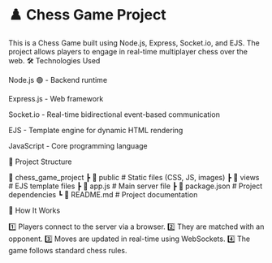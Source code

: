 # ♟️ Chess Game Project
This is a Chess Game built using Node.js, Express, Socket.io, and EJS. The project allows players to engage in real-time multiplayer chess over the web.
🛠️ Technologies Used

Node.js 🟢 - Backend runtime

Express.js - Web framework

Socket.io  - Real-time bidirectional event-based communication

EJS  - Template engine for dynamic HTML rendering

JavaScript  - Core programming language

📂 Project Structure

📁 chess_game_project
 ┣ 📁 public          # Static files (CSS, JS, images)
 ┣ 📁 views           # EJS template files
 ┣ 📄 app.js          # Main server file
 ┣ 📄 package.json    # Project dependencies
 ┗ 📄 README.md       # Project documentation

📡 How It Works

1️⃣ Players connect to the server via a browser.
2️⃣ They are matched with an opponent.
3️⃣ Moves are updated in real-time using WebSockets.
4️⃣ The game follows standard chess rules.
